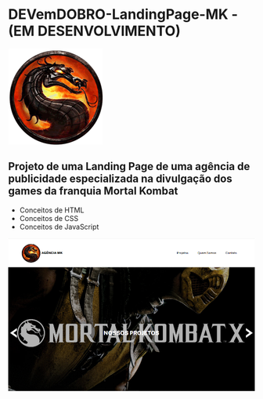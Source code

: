 # DEVemDOBRO-LandingPage-MK - (EM DESENVOLVIMENTO)

![Alt Text](./src/imagens/logoMK.gif) 
## Projeto de uma Landing Page de uma agência de publicidade especializada na divulgação dos games da franquia Mortal Kombat 

- Conceitos de HTML
- Conceitos de CSS
- Conceitos de JavaScript

![Alt Text](./src/imagens/previa.PNG) 